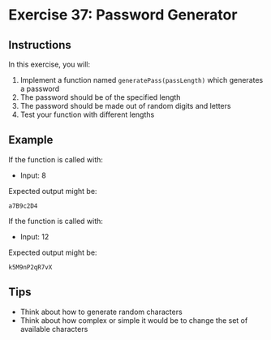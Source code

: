 # Exercise 37: Password Generator

## Instructions
In this exercise, you will:
1. Implement a function named `generatePass(passLength)` which generates a password
2. The password should be of the specified length
3. The password should be made out of random digits and letters
4. Test your function with different lengths

## Example
If the function is called with:
- Input: 8

Expected output might be:
```
a7B9c2D4
```

If the function is called with:
- Input: 12

Expected output might be:
```
k5M9nP2qR7vX
```

## Tips
- Think about how to generate random characters
- Think about how complex or simple it would be to change the set of available characters